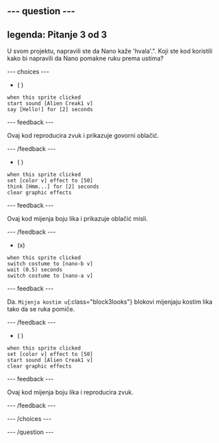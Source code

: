 
--- question ---
---
legenda: Pitanje 3 od 3
---

U svom projektu, napravili ste da Nano kaže 'hvala'.". Koji ste kod koristili kako bi napravili da Nano pomakne ruku prema ustima?

--- choices ---

- ( )
```blocks3
when this sprite clicked
start sound [Alien Creak1 v]
say [Hello!] for [2] seconds 
```

  --- feedback ---

Ovaj kod reproducira zvuk i prikazuje govorni oblačić.

  --- /feedback ---

- ( )
```blocks3
when this sprite clicked
set [color v] effect to [50] 
think [Hmm...] for [2] seconds 
clear graphic effects 
```

  --- feedback ---

Ovaj kod mijenja boju lika i prikazuje oblačić misli.

  --- /feedback ---

- (x)
```blocks3
when this sprite clicked
switch costume to [nano-b v] 
wait (0.5) seconds
switch costume to [nano-a v]
```

  --- feedback ---

Da. `Mijenja kostim u`{:class="block3looks"} blokovi mijenjaju kostim lika tako da se ruka pomiče.

  --- /feedback ---

- ( )
```blocks3
when this sprite clicked
set [color v] effect to [50]
start sound [Alien Creak1 v] 
clear graphic effects 
```

  --- feedback ---

Ovaj kod mijenja boju lika i reproducira zvuk.

  --- /feedback ---

--- /choices ---

--- /question ---
